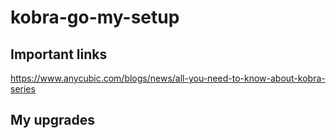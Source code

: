 # kobra-go-my-setup
## Important links
https://www.anycubic.com/blogs/news/all-you-need-to-know-about-kobra-series

## My upgrades
